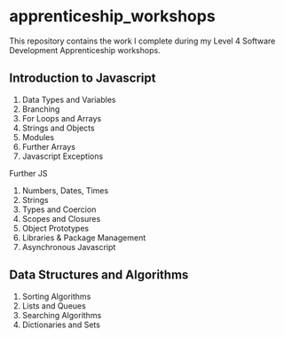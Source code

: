 # apprenticeship_workshops
This repository contains the work I complete during my Level 4 Software Development Apprenticeship workshops. 

## Introduction to Javascript	
1. Data Types and Variables
2. Branching
3. For Loops and Arrays
4. Strings and Objects
5. Modules
6. Further Arrays
7. Javascript Exceptions

Further JS	
1. Numbers, Dates, Times
2. Strings
3. Types and Coercion
4. Scopes and Closures
5. Object Prototypes
6. Libraries & Package Management
7. Asynchronous Javascript

## Data Structures and Algorithms	
1. Sorting Algorithms
2. Lists and Queues
3. Searching Algorithms
4. Dictionaries and Sets
